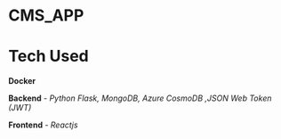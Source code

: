 # CMS_APP

# Tech Used

**Docker**

**Backend** - *Python Flask, MongoDB, Azure CosmoDB ,JSON Web Token (JWT)*

**Frontend** - *Reactjs*
